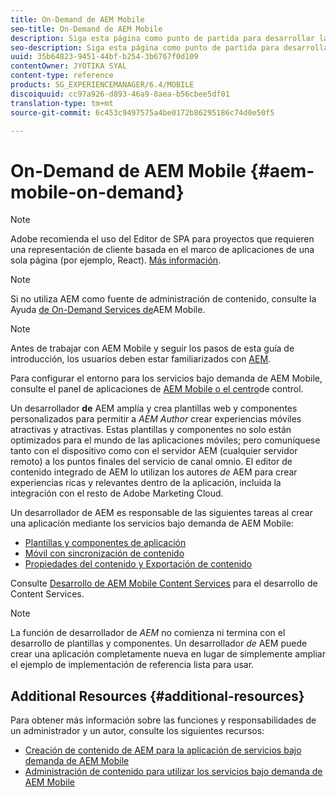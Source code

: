 ```yaml
---
title: On-Demand de AEM Mobile
seo-title: On-Demand de AEM Mobile
description: Siga esta página como punto de partida para desarrollar la aplicación de On-Demand Services con AEM (Adobe Experience Manager). La página cubre los temas que son relevantes para un desarrollador de una aplicación.
seo-description: Siga esta página como punto de partida para desarrollar la aplicación de On-Demand Services con AEM (Adobe Experience Manager). La página cubre los temas que son relevantes para un desarrollador de una aplicación.
uuid: 35b64823-9451-44bf-b254-3b6767f0d109
contentOwner: JYOTIKA SYAL
content-type: reference
products: SG_EXPERIENCEMANAGER/6.4/MOBILE
discoiquuid: cc97a926-d893-46a9-8aea-b56cbee5df01
translation-type: tm+mt
source-git-commit: 6c453c9497575a4be0172b86295186c74d0e50f5

---
```



# On-Demand de AEM Mobile {#aem-mobile-on-demand}

>[!NOTE]
>
>Adobe recomienda el uso del Editor de SPA para proyectos que requieren una representación de cliente basada en el marco de aplicaciones de una sola página (por ejemplo, React). [Más información](/help/sites-developing/spa-overview.md).

>[!NOTE]
>
>Si no utiliza AEM como fuente de administración de contenido, consulte la Ayuda [de On-Demand Services de](https://helpx.adobe.com/digital-publishing-solution/topics.html)AEM Mobile.

>[!NOTE]
>
>Antes de trabajar con AEM Mobile y seguir los pasos de esta guía de introducción, los usuarios deben estar familiarizados con [AEM](/help/sites-deploying/deploy.md).
>
>Para configurar el entorno para los servicios bajo demanda de AEM Mobile, consulte el panel de aplicaciones de [AEM Mobile o el centro](/help/mobile/mobile-apps-ondemand-application-dashboard.md)de control.

Un desarrollador **de** AEM amplía y crea plantillas web y componentes personalizados para permitir a *AEM Author* crear experiencias móviles atractivas y atractivas. Estas plantillas y componentes no solo están optimizados para el mundo de las aplicaciones móviles; pero comuníquese tanto con el dispositivo como con el servidor AEM (cualquier servidor remoto) a los puntos finales del servicio de canal omnio. El editor de contenido integrado de AEM lo utilizan los autores *de* AEM para crear experiencias ricas y relevantes dentro de la aplicación, incluida la integración con el resto de Adobe Marketing Cloud.

Un desarrollador de AEM es responsable de las siguientes tareas al crear una aplicación mediante los servicios bajo demanda de AEM Mobile:

* [Plantillas y componentes de aplicación](/help/mobile/app-templates-and-components1.md)
* [Móvil con sincronización de contenido](/help/mobile/mobile-ondemand-contentsync.md)
* [Propiedades del contenido y Exportación de contenido](/help/mobile/on-demand-content-properties-exporting.md)

Consulte [Desarrollo de AEM Mobile Content Services](/help/mobile/developing-content-services.md) para el desarrollo de Content Services.

>[!NOTE]
>
>La función de desarrollador de *AEM* no comienza ni termina con el desarrollo de plantillas y componentes. Un desarrollador *de* AEM puede crear una aplicación completamente nueva en lugar de simplemente ampliar el ejemplo de implementación de referencia lista para usar.

## Additional Resources {#additional-resources}

Para obtener más información sobre las funciones y responsabilidades de un administrador y un autor, consulte los siguientes recursos:

* [Creación de contenido de AEM para la aplicación de servicios bajo demanda de AEM Mobile](/help/mobile/mobile-apps-ondemand.md)
* [Administración de contenido para utilizar los servicios bajo demanda de AEM Mobile](/help/mobile/aem-mobile.md)

